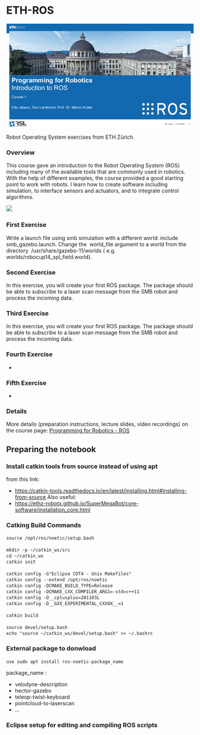 # ETH-ROS
<a href="https://robotics-summerschool.ethz.ch/"><img src="./1_Lecture/cover.png" width="800"></a>

Robot Operating System exercises from ETH Zürich.

### Overview
This course gave an introduction to the Robot Operating System (ROS) including many of the available tools that are commonly used in robotics. With the help of different examples, the course provided a good starting point to work with robots. I learn how to create software including simulation, to interface sensors and actuators, and to integrate control algorithms.

<a href="https://robotics-summerschool.ethz.ch/"><img src="./1_Lecture/program" width="800"></a>

### First Exercise
Write a launch file using smb simulation with a different world: include ​smb_gazebo.launch​.
Change the ​ world_file ​argument to a world from the directory ​ /usr/share/gazebo-11/worlds (​ e.g.
worlds/robocup14_spl_field.world). ​
### Second Exercise 
In this exercise, you will create your first ROS package. The package should be able to
subscribe to a laser scan message from the SMB robot and process the incoming data.
### Third Exercise 
In this exercise, you will create your first ROS package. The package should be able to
subscribe to a laser scan message from the SMB robot and process the incoming data.
### Fourth Exercise 
-
### Fifth Exercise 
-

### Details
More details (preparation instructions, lecture slides, video recordings) on the course page: [Programming for Robotics - ROS](https://rsl.ethz.ch/education-students/lectures/ros.html)

## Preparing the notebook

### Install catkin tools from source instead of using apt
from this link: 
- https://catkin-tools.readthedocs.io/en/latest/installing.html#installing-from-source
Also useful:
- https://ethz-robotx.github.io/SuperMegaBot/core-software/installation_core.html 

### Catking Build Commands 

```
source /opt/ros/noetic/setup.bash

mkdir -p ~/catkin_ws/src
cd ~/catkin_ws
catkin init

catkin config -G"Eclipse CDT4 - Unix Makefiles"
catkin config --extend /opt/ros/noetic
catkin config -DCMAKE_BUILD_TYPE=Release
catkin config -DCMAKE_CXX_COMPILER_ARG1=-std=c++11
catkin config -D__cplusplus=201103L
catkin config -D__GXX_EXPERIMENTAL_CXX0X__=1

catkin build

source devel/setup.bash
echo "source ~/catkin_ws/devel/setup.bash" >> ~/.bashrc
```

### External package to donwload 

```use sudo apt install ros-noetic-package_name```

package_name :
* velodyne-description
* hector-gazebo
* teleop-twist-keyboard
* pointcloud-to-laserscan
* ...

### Eclipse setup for editing and compiling ROS scripts



